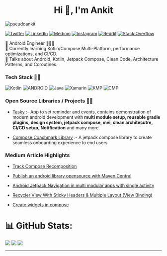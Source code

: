 



<h1 align="center">Hi 👋, I'm Ankit</h1>

<img src="https://komarev.com/ghpvc/?username=pseudoankit&label=Profile%20views&color=0e75b6&style=flat" alt="pseudoankit" /> 

<p align="center"> 
  
 
  [![Twitter](https://img.shields.io/badge/Twitter-%231DA1F2.svg?logo=Twitter&logoColor=white)](https://twitter.com/pseudoankit)
  [![LinkedIn](https://img.shields.io/badge/LinkedIn-%230077B5.svg?logo=linkedin&logoColor=white)](https://linkedin.com/in/pseudoankit) 
  [![Medium](https://img.shields.io/badge/Medium-12100E?logo=medium&logoColor=white)](https://medium.com/@pseudoankit) 
  [![Instagram](https://img.shields.io/badge/Instagram-%23E4405F.svg?logo=Instagram&logoColor=white)](https://instagram.com/pseudoankit) 
  [![Reddit](https://img.shields.io/badge/Reddit-%23FF4500.svg?logo=Reddit&logoColor=white)](https://reddit.com/user/pseudoankit) 
  [![Stack Overflow](https://img.shields.io/badge/-Stackoverflow-FE7A16?logo=stack-overflow&logoColor=white)](https://stackoverflow.com/users/15747933) 
  
</p>

🚀 Android Engineer 👨🏻‍💻 <br>🌱 Currently learning Kotlin/Compose Multi-Platform, performance optimizations, and CI/CD.<br>💬 Talks about  Android, Kotlin, Jetpack Compose, Clean Code, Architecture Patterns, and Coroutines.

<h3 align="left">Tech Stack 👨‍💻</h3>

![Kotlin](https://img.shields.io/badge/Kotlin-%230095D5.svg?style=plastic&logo=kotlin&logoColor=white) ![ANDROID](https://img.shields.io/badge/Android-%2320232a.svg?style=plastic&logo=android&logoColor=%a4c639) ![Java](https://img.shields.io/badge/Java-%23ED8B00.svg?style=plastic&logo=java&logoColor=white) ![Xamarin](https://img.shields.io/badge/Xamarin-3199DC?style=plastic&logo=xamarin&logoColor=white) ![KMP](https://img.shields.io/badge/KotlinMultiplatform-%230095D5.svg?style=plastic&logo=kotlin&logoColor=white) ![CMP](https://img.shields.io/badge/ComposeMultiplatform-%230095D5.svg?style=plastic&logo=kotlin&logoColor=white)



<h3 align="left">Open Source Libraries / Projects 👨‍💻</h3>

- <a href="https://github.com/pseudoankit/Tasky">Tasky</a> :- App to set reminder and events, contains demonstration  of modern android development with **multi module setup, reusable gradle plugins, design system, jetpack compose, mvi, clean architecutre, CI/CD setup, Notification** and many more.

- <a href="https://github.com/pseudoankit/coachmark">Compose Coachmark Library</a> :- A jetpack compose library to create seamless onboarding experience to end users

<h3 align="left">Medium Article Highlights</h3>
                
- <a href="https://medium.com/@pseudoankit/track-compose-recomposition-1-8ce30e8f6847">Track Compose Recomposition<a/>
                                                                                      
- <a href="https://medium.com/@pseudoankit/automate-android-library-publication-to-maven-central-via-github-actions-c14416382c5f">Publish an android library opensource with Maven Central<a/>
                                                                                                           
- <a href="https://medium.com/@pseudoankit/android-jetpack-navigation-in-multi-modular-apps-50b240a00dff">Android Jetpack Navigation in multi modular apps with single activity<a/>
                                                                                                         
- <a href="https://medium.com/@pseudoankit/recycler-view-with-sticky-headers-multiple-layout-kotlin-view-binding-4f0056805ae9">Recycler View With Sticky Headers & Multiple Layout (View Binding)<a/>

- <a href="https://medium.com/@pseudoankit/widgets-in-compose-3647b17c9b32">Create widgets in compose<a/>

# 📊 GitHub Stats:
![](https://github-readme-stats.vercel.app/api/top-langs/?username=pseudoankit&theme=solarized-dark&hide_border=true&include_all_commits=true&count_private=false&layout=compact)
![](https://github-readme-stats.vercel.app/api?username=pseudoankit&theme=solarized-dark&hide_border=true&include_all_commits=true&count_private=false)
![](https://github-readme-streak-stats.herokuapp.com/?user=pseudoankit&theme=solarized-dark&hide_border=true)

---


